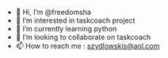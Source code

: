 - 👋 Hi, I’m @freedomsha
- 👀 I’m interested in taskcoach project
- 🌱 I’m currently learning python
- 💞️ I’m looking to collaborate on taskcoach
- 📫 How to reach me : szydlowskis@aol.com

<!---
freedomsha/freedomsha is a ✨ special ✨ repository because its `README.md` (this file) appears on your GitHub profile.
You can click the Preview link to take a look at your changes.
--->
